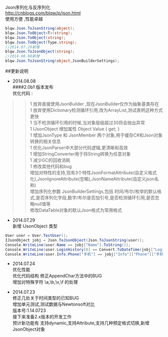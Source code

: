 Json序列化与反序列化  
http://cnblogs.com/blqw/p/json.html  
使用方便 ,性能卓越  
```csharp
blqw.Json.ToJsonString(object);
blqw.Json.ToObject<T>(string);
blqw.Json.ToObject(string);
blqw.Json.ToObject(Type,string);
//2014.07.29新增
blqw.Json.ToJsonObject(string);
//2014.08.08新增
blqw.Json.ToJsonString(object,JsonBuilderSettings);
```

##更新说明
* 2014.08.08  
####2.0b1 版本发布  
优化代码 :  
>> 1 放弃直接使用JsonBuilder ,现在JsonBuilder仅作为抽象基类存在  
>> 1 放弃使用Dictionary检测循环引用,改为ArrayList,测试表明这种方式更快  
>> 1 当不检测循环引用的时候,当对象层级超过30将会抛出异常  
>> 1 IJsonObject 增加属性 Object Value { get; }  
>> 1 增加JsonType 和 JsonMember 两个对象,用于缓存C#和Json对象转换的相关信息  
>> 1 优化JsonParser中大部分代码逻辑,更清晰和高效  
>> 1 增加StringConverter用于将String转换为任意对象  
>> 1 减少GC的回收消耗  
>> 1 修改其他代码和bug  
增加对特性的支持,现有3个特性JsonFormatAttribute(自定义格式化),JsonIgnoreAttribute(忽略),JsonNameAttribute(自定义json名称)  
增加序列化参数 JsonBuilderSettings,包括 时间/布尔/枚举的默认格式,是否序列化字段,数字/布尔是否加引号,是否检测循环引用,是否忽略null值等  
修改DataTable对象的默认Json格式为常用格式  

* 2014.07.29  
新增 IJsonObject 类型  
```csharp
User user = User.TestUser();
IJsonObject jobj = Json.ToJsonObject(Json.ToJsonString(user));
Console.WriteLine(user.Name == jobj["Name"].ToString());
Console.WriteLine(user.LoginHistory[0] == Convert.ToDateTime(jobj["LoginHistory"][0]));
Console.WriteLine(user.Info.Phone["手机"] == jobj["Info"]["Phone"]["手机"].ToString());
```

* 2014.07.24  
优化性能  
优化代码结构
修正AppendChar方法中的BUG  
增加对特殊字符 \a,\b,\v,\f 的处理  
  
* 2014.07.23  
修正几处关于时间类型的已知BUG  
增加单元测试,测试数据与Newtonsoft对比  
版本号:1.14.0723  
接下来准备2.x版本的开发工作  
预计新功能有  支持dynamic,支持Attribute,支持几种预定格式切换,新增JsonObject对象